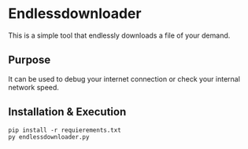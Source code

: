 # Endlessdownloader

This is a simple tool that endlessly downloads a file of your demand.

## Purpose

It can be used to debug your internet connection or check your internal network speed.

## Installation & Execution

```
pip install -r requierements.txt
py endlessdownloader.py
```
